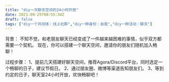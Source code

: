 ```yaml
---
title: "diy一次聊天空间的24小时开放"
date: 2021-09-25T08:55:34Z
draft: false
tags: ["diy一个共同体：线上社群","diy一种身份：自我","diy一种活动：聊天"]
---
```


背景：
不知不觉，和老朋友聊天已经变成了一件越来越困难的事情，似乎双方都需要一个契机。
现在，你可以搭建一个聊天空间，邀请你的朋友们随机加入畅聊！

过程步骤：
1、提前几天搭建好聊天空间，推荐Agora/Discord平台，同时选定一个畅聊的日子，建议节假日。
2、通过朋友圈、微博等渠道告知朋友们。
3、等到约定的日子，聊天室24小时开放，欢快畅聊吧！


